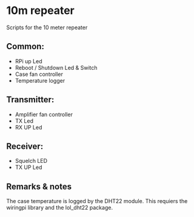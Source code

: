 # 10m repeater

Scripts for the 10 meter repeater

## Common:
- RPi up Led
- Reboot / Shutdown Led & Switch
- Case fan controller
- Temperature logger

## Transmitter:
- Amplifier fan controller
- TX Led
- RX UP Led

## Receiver:
- Squelch LED
- TX UP Led

## Remarks & notes
The case temperature is logged by the DHT22 module. This requiers the wiringpi library and the lol_dht22 package.
